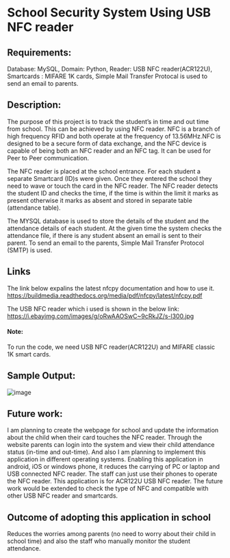 # School Security System Using USB NFC reader

## Requirements:

Database: MySQL,
Domain: Python,
Reader: USB NFC reader(ACR122U),
Smartcards : MIFARE 1K cards,
Simple Mail Transfer Protocal is used to send an email to parents.

## Description:
 
The purpose of this project is to track the student’s in time and out time from school. This can be achieved by using NFC reader. 
NFC is a branch of high frequency RFID and both operate at the frequency of 13.56MHz.NFC is designed to be a secure form of data exchange,
and the NFC device is capable of being both an NFC reader and an NFC tag. It can be used for Peer to Peer communication.
 
The NFC reader is placed at the school entrance. For each student a separate Smartcard (ID)s were given. 
Once they entered the school they need to wave or touch the card in the NFC reader. The NFC reader detects the student ID and checks the 
time, if the time is within the limit it marks as present otherwise it marks as absent and stored in separate table (attendance table).

The MYSQL database is used to store the details of the student and the attendance details of each student. 
At the given time the system checks the attendance file, if there is any student absent an email is sent to their parent. To send an email
to the parents, Simple Mail Transfer Protocol (SMTP) is used. 

## Links

The link below expalins the latest nfcpy documentation and how to use it.   
https://buildmedia.readthedocs.org/media/pdf/nfcpy/latest/nfcpy.pdf

The USB NFC reader which i used is shown in the below link:                                 
https://i.ebayimg.com/images/g/oRwAAOSwC~9cRkJZ/s-l300.jpg

#### Note:
To run the code, we need USB NFC reader(ACR122U) and MIFARE classic 1K smart cards.

## Sample Output:

![image](https://user-images.githubusercontent.com/46959439/69805529-be356580-11d8-11ea-9773-5713a269da34.png)

## Future work:

I am planning to create the webpage for school and update the information about the child when their card touches the NFC reader. Through the website parents can login into the system and view their child attendance status (in-time and out-time).
And also I am planning to implement this application in different operating systems. Enabling this application in android, iOS or windows phone, it reduces the carrying of PC or laptop and USB connected NFC reader. The staff can just use their phones to operate the NFC reader.
This application is for ACR122U USB NFC reader. The future work would be extended to check the type of NFC and compatible with other USB NFC reader and smartcards.

## Outcome of adopting this application in school

Reduces the worries among parents (no need to worry about their child in school time) and also the staff who manually monitor the student attendance.
